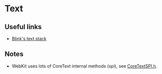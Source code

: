 # Text

## Useful links

- [Blink's text stack](https://chromium.googlesource.com/chromium/src/+/main/third_party/blink/renderer/platform/fonts/README.md)

## Notes

- WebKit uses lots of CoreText internal methods (spi), see [CoreTextSPI.h](https://github.com/WebKit/WebKit/blob/main/Source/WebCore/PAL/pal/spi/cf/CoreTextSPI.h).
